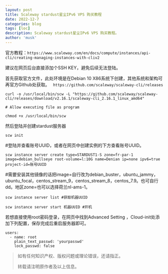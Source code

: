 ```yaml
---
layout: post
title: Scaleway stardust星尘IPv6 VPS 购买教程
date: 2022-12-7
categories: blog
tags: [loc]
description: Scaleway stardust星尘IPv6 VPS 购买教程。
author: 'musk'
---
```

官方教程：`https://www.scaleway.com/en/docs/compute/instances/api-cli/creating-managing-instances-with-cliv2`

建议在网页后台直接添加个SSH KEY，避免后续无法登陆。

首先获取官方文件，此处环境是在Debian 10 X86系统下创建，其他系统和架构可再官方Github处获取。
` https://github.com/scaleway/scaleway-cli/releases`

    curl -o /usr/local/bin/scw -L "https://github.com/scaleway/scaleway-cli/releases/download/v2.16.1/scaleway-cli_2.16.1_linux_amd64"
    
    # Allow executing file as program
    
    chmod +x /usr/local/bin/scw
然后登陆并创建stardust服务器

    scw init  

#登陆并查看账号UUID，或者在网页中创建实例的下方查看账号UUID。

    scw instance server create type=STARDUST1-S zone=fr-par-1 image=debian_bullseye root-volume=l:10G name=Denian ip=none ipv6=true project-id=账号UUID

#需要安装其他镜像的话把image=自行改为debian_buster，ubuntu_jammy，ubuntu_focal，centos_stream_9，centos_stream_8，centos_7.9。也可自行dd。地区zone=也可以选择荷兰nl-ams-1。

    scw instance server list #获取机器UUID
    
    scw instance server start 机器UUID #开机

若想直接使用root密码登录，在网页中找到Advanced Setting ，Cloud-init处添加下列配置，保存完成后重启服务器即可。

    users:
      - name: root
        plain_text_passwd: 'yourpasswd'
        lock_passwd: false

> 如有任何知识产权、版权问题或理论错误，还请指正。
>
> 转载请注明原作者及以上信息。

